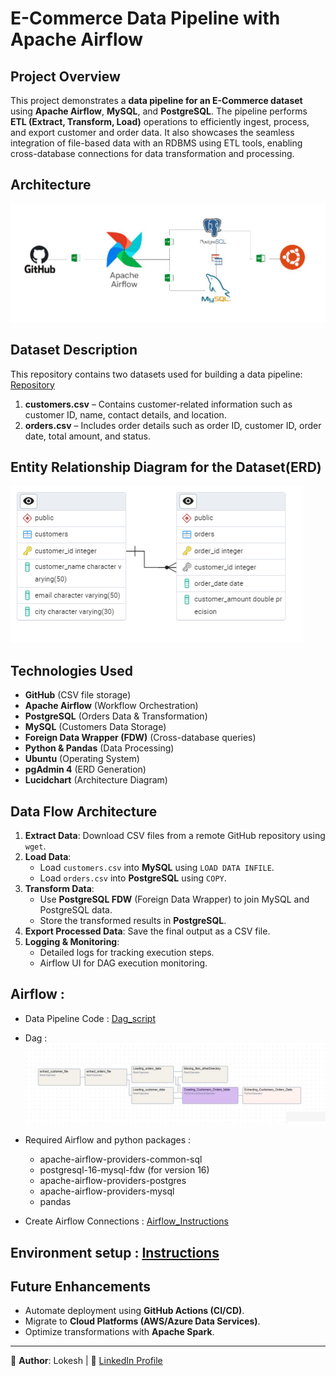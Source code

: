# E-Commerce Data Pipeline with Apache Airflow

## Project Overview

This project demonstrates a **data pipeline for an E-Commerce dataset** using **Apache Airflow**, **MySQL**, and **PostgreSQL**. The pipeline performs **ETL (Extract, Transform, Load)** operations to efficiently ingest, process, and export customer and order data. It also showcases the seamless integration of file-based data with an RDBMS using ETL tools, enabling cross-database connections for data transformation and processing.  

## Architecture
![Architecture Diagram](Architecture.JPG)

## Dataset Description

This repository contains two datasets used for building a data pipeline: [Repository](Dataset)
1. **customers.csv** – Contains customer-related information such as customer ID, name, contact details, and location.  
2. **orders.csv** – Includes order details such as order ID, customer ID, order date, total amount, and status.
 
## Entity Relationship Diagram for the Dataset(ERD) 
![ERD](ERD.PNG)

## Technologies Used

- **GitHub** (CSV file storage)
- **Apache Airflow** (Workflow Orchestration)
- **PostgreSQL** (Orders Data & Transformation)
- **MySQL** (Customers Data Storage)
- **Foreign Data Wrapper (FDW)** (Cross-database queries)
- **Python & Pandas** (Data Processing)
- **Ubuntu** (Operating System)
- **pgAdmin 4** (ERD Generation)
- **Lucidchart** (Architecture Diagram)
  
## Data Flow Architecture

1. **Extract Data**: Download CSV files from a remote GitHub repository using `wget`.
2. **Load Data**:
   - Load `customers.csv` into **MySQL** using `LOAD DATA INFILE`.
   - Load `orders.csv` into **PostgreSQL** using `COPY`.
3. **Transform Data**:
   - Use **PostgreSQL FDW** (Foreign Data Wrapper) to join MySQL and PostgreSQL data.
   - Store the transformed results in **PostgreSQL**.
4. **Export Processed Data**: Save the final output as a CSV file.
5. **Logging & Monitoring**:
   - Detailed logs for tracking execution steps.
   - Airflow UI for DAG execution monitoring.

## Airflow : 

 - Data Pipeline Code : [Dag_script](ecommerce_pipeline.py)
 
 - Dag : ![Graph](Dag_Graph.JPG)

 - Required Airflow and python packages :

    - apache-airflow-providers-common-sql
    - postgresql-16-mysql-fdw (for version 16)
    - apache-airflow-providers-postgres
    - apache-airflow-providers-mysql
    - pandas
      
 - Create Airflow Connections : [Airflow_Instructions](Airflow_Connections.docx)

## Environment setup : [Instructions](Linux_Environment_Setup.docx)

## Future Enhancements

- Automate deployment using **GitHub Actions (CI/CD)**.
- Migrate to **Cloud Platforms (AWS/Azure Data Services)**.
- Optimize transformations with **Apache Spark**.

---

📢 **Author**: Lokesh | 🔗 [LinkedIn Profile](https://www.linkedin.com/in/yourprofile)

